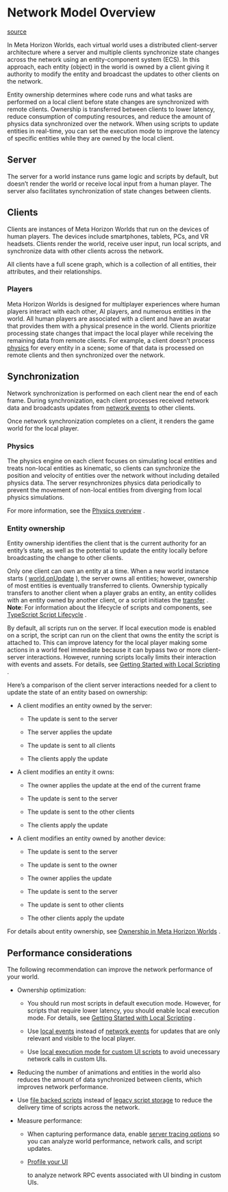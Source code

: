 # Network Model Overview

[source](https://developers.meta.com/horizon-worlds/learn/documentation/desktop-editor/network-model)

In Meta Horizon Worlds, each virtual world uses a distributed client-server architecture where a server and multiple clients synchronize state changes across the network using an entity-component system (ECS). In this approach, each entity (object) in the world is owned by a client giving it authority to modify the entity and broadcast the updates to other clients on the network.

Entity ownership determines where code runs and what tasks are performed on a local client before state changes are synchronized with remote clients. Ownership is transferred between clients to lower latency, reduce consumption of computing resources, and reduce the amount of physics data synchronized over the network. When using scripts to update entities in real-time, you can set the execution mode to improve the latency of specific entities while they are owned by the local client.

## Server

The server for a world instance runs game logic and scripts by default, but doesn’t render the world or receive local input from a human player. The server also facilitates synchronization of state changes between clients.

## Clients

Clients are instances of Meta Horizon Worlds that run on the devices of human players. The devices include smartphones, tablets, PCs, and VR headsets. Clients render the world, receive user input, run local scripts, and synchronize data with other clients across the network.

All clients have a full scene graph, which is a collection of all entities, their attributes, and their relationships.

### Players

Meta Horizon Worlds is designed for multiplayer experiences where human players interact with each other, AI players, and numerous entities in the world. All human players are associated with a client and have an avatar that provides them with a physical presence in the world. Clients prioritize processing state changes that impact the local player while receiving the remaining data from remote clients. For example, a client doesn’t process [physics](#physics) for every entity in a scene; some of that data is processed on remote clients and then synchronized over the network.

## Synchronization

Network synchronization is performed on each client near the end of each frame. During synchronization, each client processes received network data and broadcasts updates from [network events](/horizon-worlds/reference/2.0.0/core_networkevent) to other clients.

Once network synchronization completes on a client, it renders the game world for the local player.

### Physics

The physics engine on each client focuses on simulating local entities and treats non-local entities as kinematic, so clients can synchronize the position and velocity of entities over the network without including detailed physics data. The server resynchronizes physics data periodically to prevent the movement of non-local entities from diverging from local physics simulations.

For more information, see the [Physics overview](physics) .

### Entity ownership

Entity ownership identifies the client that is the current authority for an entity’s state, as well as the potential to update the entity locally before broadcasting the change to other clients.

Only one client can own an entity at a time. When a new world instance starts ( [world.onUpdate](/horizon-worlds/learn/documentation/typescript/events/world-update-events) ), the server owns all entities; however, ownership of most entities is eventually transferred to clients. Ownership typically transfers to another client when a player grabs an entity, an entity collides with an entity owned by another client, or a script initiates the [transfer](/horizon-worlds/learn/documentation/typescript/local-scripting/ownership-in-horizon-worlds#ownership-transfer) . **Note**: For information about the lifecycle of scripts and components, see [TypeScript Script Lifecycle](/horizon-worlds/learn/documentation/typescript/typescript-script-lifecycle) .

By default, all scripts run on the server. If local execution mode is enabled on a script, the script can run on the client that owns the entity the script is attached to. This can improve latency for the local player making some actions in a world feel immediate because it can bypass two or more client-server interactions. However, running scripts locally limits their interaction with events and assets. For details, see [Getting Started with Local Scripting](/horizon-worlds/learn/documentation/typescript/local-scripting/getting-started-with-local-scripting) .

Here’s a comparison of the client server interactions needed for a client to update the state of an entity based on ownership:

*   A client modifies an entity owned by the server:
    
    *   The update is sent to the server
    
    *   The server applies the update
    
    *   The update is sent to all clients
    
    *   The clients apply the update

*   A client modifies an entity it owns:
    
    *   The owner applies the update at the end of the current frame
    
    *   The update is sent to the server
    
    *   The update is sent to the other clients
    
    *   The clients apply the update

*   A client modifies an entity owned by another device:
    
    *   The update is sent to the server
    
    *   The update is sent to the owner
    
    *   The owner applies the update
    
    *   The update is sent to the server
    
    *   The update is sent to other clients
    
    *   The other clients apply the update

For details about entity ownership, see [Ownership in Meta Horizon Worlds](/horizon-worlds/learn/documentation/typescript/local-scripting/ownership-in-horizon-worlds) .

## Performance considerations

The following recommendation can improve the network performance of your world.

*   Ownership optimization:
    
    *   You should run most scripts in default execution mode. However, for scripts that require lower latency, you should enable local execution mode. For details, see [Getting Started with Local Scripting](/horizon-worlds/learn/documentation/typescript/local-scripting/getting-started-with-local-scripting) .
        
    
    *   Use [local events](/horizon-worlds/learn/documentation/typescript/events/local-events) instead of [network events](/horizon-worlds/reference/2.0.0/core_networkevent) for updates that are only relevant and visible to the local player.
        
    
    *   Use [local execution mode for custom UI scripts](/horizon-worlds/learn/documentation/desktop-editor/custom-ui/local-mode-custom-ui-scripts) to avoid unecessary network calls in custom UIs.
        

*   Reducing the number of animations and entities in the world also reduces the amount of data synchronized between clients, which improves network performance.
    

*   Use [file backed scripts](/horizon-worlds/learn/documentation/typescript/filebacked-scripts) instead of [legacy script storage](/horizon-worlds/learn/documentation/typescript/legacy-script-storage) to reduce the delivery time of scripts across the network.
    

*   Measure performance:
    
    *   When capturing performance data, enable [server tracing options](/horizon-worlds/learn/documentation/performance-best-practices-and-tooling/performance-tools/tracing#tracing-options) so you can analyze world performance, network calls, and script updates.
        
    
    *   [Profile your UI](/horizon-worlds/learn/documentation/performance-best-practices-and-tooling/performance-best-practices/custom-ui-optimization)
        
         to analyze network RPC events associated with UI binding in custom UIs.
        

 

 

 

 

 

 

 

 

 

 

 

 

 

 

 

 

 

 

 

 

 

 

 

 

 

 

 

 

 

 

 

 

 

 

 

 

 

 

 

 

 

 

 

 

 

 